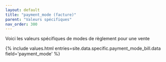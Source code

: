 ```yaml
---
layout: default
title: "payment_mode (facture)"
parent: "Valeurs spécifiques"
nav_order: 300
---
```

Voici les valeurs spécifiques de modes de règlement pour une vente

{% include values.html entries=site.data.specific.payment_mode_bill.data field='payment_mode' %}
